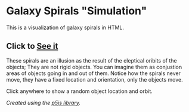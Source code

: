 # Galaxy Spirals "Simulation"

This is a visualization of galaxy spirals in HTML.

## Click to [See it](https://alshakh.github.com/spirals/spirals.html)

These spirals are an illusion as the result of the eleptical oribits of the objects; They are not rigid objects. You can imagine them as conjustion areas of objects going in and out of them. Notice how the spirals never move, they have a fixed location and orientation, only the objects move.

Click anywhere to show a random object location and orbit.

_Created using the [p5js library](https://p5js.org)._
